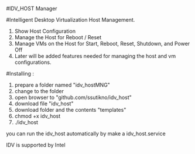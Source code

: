 #IDV_HOST Manager

#Intelligent Desktop Virtualization Host Management.
1. Show Host Configuration
2. Manage the Host for Reboot / Reset
3. Manage VMs on the Host for Start, Reboot, Reset, Shutdown, and Power Off
4. Later will be added features needed for managing the host and vm configurations.

#Installing :
1. prepare a folder named "idv_hostMNG"
2. change to the folder
3. open browser to "github.com/ssutikno/idv_host"
4. download file "idv_host"
5. download folder and the contents "templates"
6. chmod +x idv_host
7. ./idv_host

you can run the idv_host automatically by make a idv_host.service

IDV is supported by Intel
